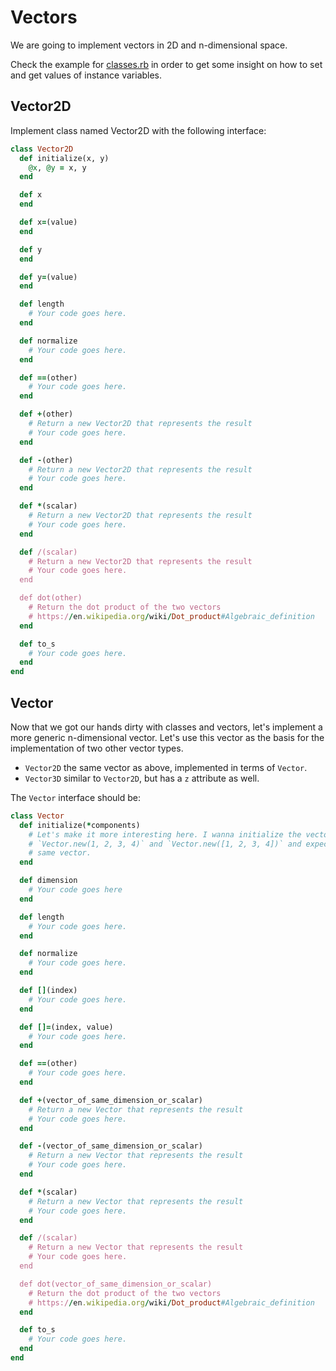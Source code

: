 # Vectors

We are going to implement vectors in 2D and n-dimensional space.

Check the example for [classes.rb](../classes.rb) in order to get some insight on how to set and get values of instance variables.

## Vector2D

Implement class named Vector2D with the following interface:

```ruby
class Vector2D
  def initialize(x, y)
    @x, @y = x, y
  end

  def x
  end

  def x=(value)
  end

  def y
  end

  def y=(value)
  end

  def length
    # Your code goes here.
  end

  def normalize
    # Your code goes here.
  end

  def ==(other)
    # Your code goes here.
  end

  def +(other)
    # Return a new Vector2D that represents the result
    # Your code goes here.
  end

  def -(other)
    # Return a new Vector2D that represents the result
    # Your code goes here.
  end

  def *(scalar)
    # Return a new Vector2D that represents the result
    # Your code goes here.
  end

  def /(scalar)
    # Return a new Vector2D that represents the result
    # Your code goes here.
  end

  def dot(other)
    # Return the dot product of the two vectors
    # https://en.wikipedia.org/wiki/Dot_product#Algebraic_definition
  end

  def to_s
    # Your code goes here.
  end
end
```

## Vector

Now that we got our hands dirty with classes and vectors, let's implement a
more generic n-dimensional vector. Let's use this vector as the basis for the
implementation of two other vector types.

* `Vector2D` the same vector as above, implemented in terms of `Vector`.
* `Vector3D` similar to `Vector2D`, but has a `z` attribute as well.

The `Vector` interface should be:

```ruby
class Vector
  def initialize(*components)
    # Let's make it more interesting here. I wanna initialize the vector with
    # `Vector.new(1, 2, 3, 4)` and `Vector.new([1, 2, 3, 4])` and expect the
    # same vector.
  end

  def dimension
    # Your code goes here
  end

  def length
    # Your code goes here.
  end

  def normalize
    # Your code goes here.
  end

  def [](index)
    # Your code goes here.
  end

  def []=(index, value)
    # Your code goes here.
  end

  def ==(other)
    # Your code goes here.
  end

  def +(vector_of_same_dimension_or_scalar)
    # Return a new Vector that represents the result
    # Your code goes here.
  end

  def -(vector_of_same_dimension_or_scalar)
    # Return a new Vector that represents the result
    # Your code goes here.
  end

  def *(scalar)
    # Return a new Vector that represents the result
    # Your code goes here.
  end

  def /(scalar)
    # Return a new Vector that represents the result
    # Your code goes here.
  end

  def dot(vector_of_same_dimension_or_scalar)
    # Return the dot product of the two vectors
    # https://en.wikipedia.org/wiki/Dot_product#Algebraic_definition
  end

  def to_s
    # Your code goes here.
  end
end
```
